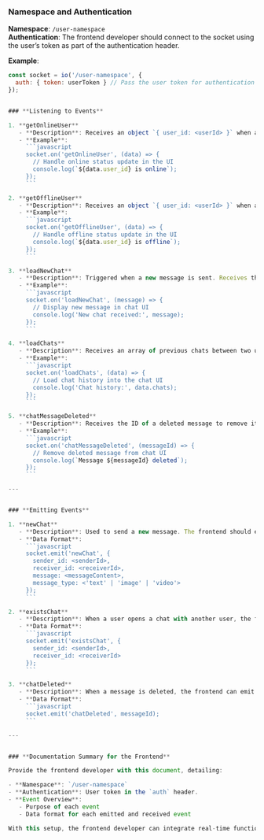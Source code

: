 ### **Namespace and Authentication**

**Namespace**: `/user-namespace`  
**Authentication**: The frontend developer should connect to the socket using the user’s token as part of the authentication header.

**Example**:
```javascript
const socket = io('/user-namespace', {
  auth: { token: userToken } // Pass the user token for authentication
});


### **Listening to Events**

1. **getOnlineUser**  
   - **Description**: Receives an object `{ user_id: <userId> }` when a user comes online. Use this event to update the online status of other users in the UI.
   - **Example**:
     ```javascript
     socket.on('getOnlineUser', (data) => {
       // Handle online status update in the UI
       console.log(`${data.user_id} is online`);
     });
     ```

2. **getOfflineUser**  
   - **Description**: Receives an object `{ user_id: <userId> }` when a user goes offline.
   - **Example**:
     ```javascript
     socket.on('getOfflineUser', (data) => {
       // Handle offline status update in the UI
       console.log(`${data.user_id} is offline`);
     });
     ```

3. **loadNewChat**  
   - **Description**: Triggered when a new message is sent. Receives the new message data, which should be displayed in the chat interface in real-time.
   - **Example**:
     ```javascript
     socket.on('loadNewChat', (message) => {
       // Display new message in chat UI
       console.log('New chat received:', message);
     });
     ```

4. **loadChats**  
   - **Description**: Receives an array of previous chats between two users. This is useful when a user opens a chat to load the chat history.
   - **Example**:
     ```javascript
     socket.on('loadChats', (data) => {
       // Load chat history into the chat UI
       console.log('Chat history:', data.chats);
     });
     ```

5. **chatMessageDeleted**  
   - **Description**: Receives the ID of a deleted message to remove it from the chat UI.
   - **Example**:
     ```javascript
     socket.on('chatMessageDeleted', (messageId) => {
       // Remove deleted message from chat UI
       console.log(`Message ${messageId} deleted`);
     });
     ```

---


### **Emitting Events**

1. **newChat**  
   - **Description**: Used to send a new message. The frontend should emit this event with the message data whenever a user sends a chat.
   - **Data Format**:
     ```javascript
     socket.emit('newChat', {
       sender_id: <senderId>,
       receiver_id: <receiverId>,
       message: <messageContent>,
       message_type: <'text' | 'image' | 'video'>
     });
     ```

2. **existsChat**  
   - **Description**: When a user opens a chat with another user, the frontend can emit this event with `{ sender_id, receiver_id }` to request the chat history.
   - **Data Format**:
     ```javascript
     socket.emit('existsChat', {
       sender_id: <senderId>,
       receiver_id: <receiverId>
     });
     ```

3. **chatDeleted**  
   - **Description**: When a message is deleted, the frontend can emit this event with the message ID.
   - **Data Format**:
     ```javascript
     socket.emit('chatDeleted', messageId);
     ```

---


### **Documentation Summary for the Frontend**

Provide the frontend developer with this document, detailing:

- **Namespace**: `/user-namespace`
- **Authentication**: User token in the `auth` header.
- **Event Overview**:
   - Purpose of each event
   - Data format for each emitted and received event

With this setup, the frontend developer can integrate real-time functionality effectively using the specified socket events.
